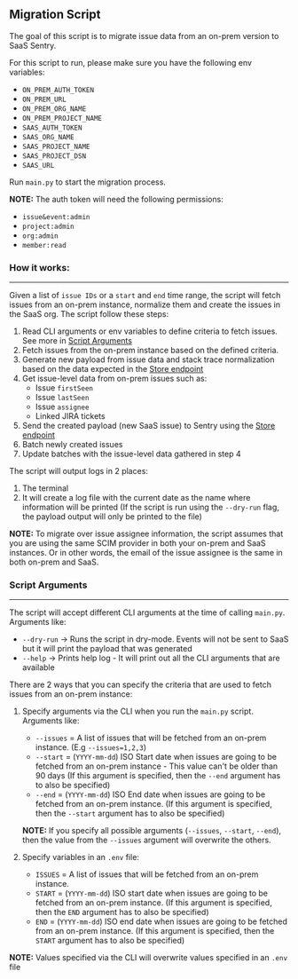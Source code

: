 ## Migration Script

The goal of this script is to migrate issue data from an on-prem version to SaaS Sentry. 

For this script to run, please make sure you have the following env variables:
- `ON_PREM_AUTH_TOKEN`
- `ON_PREM_URL`
- `ON_PREM_ORG_NAME`
- `ON_PREM_PROJECT_NAME`
- `SAAS_AUTH_TOKEN`
- `SAAS_ORG_NAME`
- `SAAS_PROJECT_NAME`
- `SAAS_PROJECT_DSN`
- `SAAS_URL`

Run `main.py` to start the migration process.

**NOTE:** The auth token will need the following permissions:
- `issue&event:admin` 
- `project:admin`
- `org:admin`
- `member:read`


### How it works:
---
Given a list of `issue IDs` or a `start` and `end` time range, the script will fetch issues from an on-prem instance, normalize them and create the issues in the SaaS org. The script follow these steps:

1. Read CLI arguments or env variables to define criteria to fetch issues. See more in [Script Arguments](#script-arguments)
2. Fetch issues from the on-prem instance based on the defined criteria.
3. Generate new payload from issue data and stack trace normalization based on the data expected in the [Store endpoint](https://develop.sentry.dev/sdk/store/)
4. Get issue-level data from on-prem issues such as:
	- Issue `firstSeen`
	- Issue `lastSeen`
	- Issue `assignee` 
	- Linked JIRA tickets
5. Send the created payload (new SaaS issue) to Sentry using the [Store endpoint](https://develop.sentry.dev/sdk/store/)
6. Batch newly created issues
7. Update batches with the issue-level data gathered in step 4

The script will output logs in 2 places:
1. The terminal
2. It will create a log file with the current date as the name where information will be printed (If the script is run using the `--dry-run` flag, the payload output will only be printed to the file) 

**NOTE:** To migrate over issue assignee information, the script assumes that you are using the same SCIM provider in both your on-prem and SaaS instances. Or in other words, the email of the issue assignee is the same in both on-prem and SaaS.

### Script Arguments
---
The script will accept different CLI arguments at the time of calling `main.py`. Arguments like:

- `--dry-run` -> Runs the script in dry-mode. Events will not be sent to SaaS but it will print the payload that was generated
- `--help` -> Prints help log - It will print out all the CLI arguments that are available

There are 2 ways that you can specify the criteria that are used to fetch issues from an on-prem instance:

1. Specify arguments via the CLI when you run the `main.py` script. Arguments like:
	- `--issues` = A list of issues that will be fetched from an on-prem instance. (E.g `--issues=1,2,3`)
	- `--start` = (`YYYY-mm-dd`) ISO Start date when issues are going to be fetched from an on-prem instance - This value can't be older than 90 days (If this argument is specified, then the `--end` argument has to also be specified)
	- `--end` = (`YYYY-mm-dd`) ISO End date when issues are going to be fetched from an on-prem instance. (If this argument is specified, then the `--start` argument has to also be specified)
	
	**NOTE:** If you specify all possible arguments (`--issues`, `--start`, `--end`), then the value from the `--issues` argument will overwrite the others.

2. Specify variables in an `.env` file:
	- `ISSUES` = A list of issues that will be fetched from an on-prem instance.
	- `START` = (`YYYY-mm-dd`) ISO start date when issues are going to be fetched from an on-prem instance. (If this argument is specified, then the `END` argument has to also be specified)
	- `END` = (`YYYY-mm-dd`) ISO end date when issues are going to be fetched from an on-prem instance. (If this argument is specified, then the `START` argument has to also be specified)

**NOTE:** Values specified via the CLI will overwrite values specified in an `.env` file